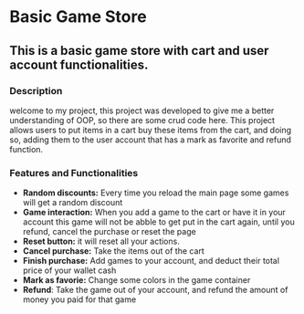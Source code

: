 # **Basic Game Store**
## This is a basic game store with cart and user account functionalities.
### Description
welcome to my project, this project was developed to give me a better understanding of OOP, so there are some crud code here.
This project allows users to put items in a cart buy these items from the cart, and doing so, adding them to the user account that has a mark as favorite and refund function.
### Features and Functionalities
- **Random discounts:** Every time you reload the main page some games will get a random discount
- **Game interaction:** When you add a game to the cart or have it in your account this game will not be abble to
  get put in the cart again, until you refund, cancel the purchase or reset the page
- **Reset button:** it will reset all your actions.
- **Cancel purchase:** Take the items out of the cart
- **Finish purchase:** Add games to your account, and deduct their total price of your wallet cash
- **Mark as favorie:** Change some colors in the game container
- **Refund**: Take the game out of your account, and refund the amount of money you paid for that game 
